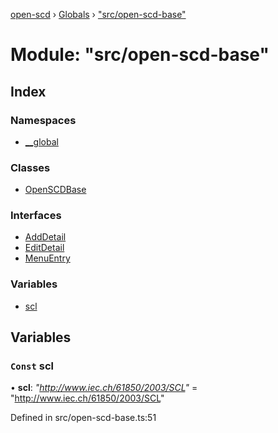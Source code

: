 [open-scd](../README.md) › [Globals](../globals.md) › ["src/open-scd-base"](_src_open_scd_base_.md)

# Module: "src/open-scd-base"

## Index

### Namespaces

* [__global](_src_open_scd_base_.__global.md)

### Classes

* [OpenSCDBase](../classes/_src_open_scd_base_.openscdbase.md)

### Interfaces

* [AddDetail](../interfaces/_src_open_scd_base_.adddetail.md)
* [EditDetail](../interfaces/_src_open_scd_base_.editdetail.md)
* [MenuEntry](../interfaces/_src_open_scd_base_.menuentry.md)

### Variables

* [scl](_src_open_scd_base_.md#const-scl)

## Variables

### `Const` scl

• **scl**: *"http://www.iec.ch/61850/2003/SCL"* = "http://www.iec.ch/61850/2003/SCL"

Defined in src/open-scd-base.ts:51
